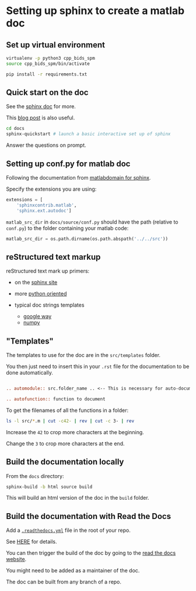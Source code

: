 # Setting up sphinx to create a matlab doc

## Set up virtual environment

```bash
virtualenv -p python3 cpp_bids_spm
source cpp_bids_spm/bin/activate

pip install -r requirements.txt
```

## Quick start on the doc

See the [sphinx doc](https://www.sphinx-doc.org/en/master/usage/quickstart.html)
for more.

This
[blog post](https://medium.com/@richdayandnight/a-simple-tutorial-on-how-to-document-your-python-project-using-sphinx-and-rinohtype-177c22a15b5b)
is also useful.

```bash
cd docs
sphinx-quickstart # launch a basic interactive set up of sphinx
```

Answer the questions on prompt.

## Setting up conf.py for matlab doc

Following the documentation from
[matlabdomain for sphinx](https://github.com/sphinx-contrib/matlabdomain).

Specify the extensions you are using:

```python
extensions = [
    'sphinxcontrib.matlab',
    'sphinx.ext.autodoc']
```

`matlab_src_dir` in `docs/source/conf.py` should have the path (relative to
`conf.py`) to the folder containing your matlab code:

```python
matlab_src_dir = os.path.dirname(os.path.abspath('../../src'))
```

## reStructured text markup

reStructured text mark up primers:

-   on the [sphinx site](https://www.sphinx-doc.org/en/master/usage/restructuredtext/basics.html)

-   more
    [python oriented](https://pythonhosted.org/an_example_pypi_project/sphinx.html)

-   typical doc strings templates
    -   [google way](https://www.sphinx-doc.org/en/master/usage/extensions/example_google.html)
    -   [numpy](https://www.sphinx-doc.org/en/master/usage/extensions/example_numpy.html#example-numpy)

## "Templates"

The templates to use for the doc are in the `src/templates` folder.

You then just need to insert this in your `.rst` file for the documentation to
be done automatically.

```rst

.. automodule:: src.folder_name .. <-- This is necessary for auto-documenting the rest

.. autofunction:: function to document

```

To get the filenames of all the functions in a folder:

``` bash
ls -l src/*.m | cut -c42- | rev | cut -c 3- | rev
```

Increase the `42` to crop more characters at the beginning.

Change the `3` to crop more characters at the end.

## Build the documentation locally

From the `docs` directory:

```bash
sphinx-build -b html source build
```

This will build an html version of the doc in the `build` folder.

## Build the documentation with Read the Docs

Add a [`.readthedocs.yml`](../.readthedocs.yml) file in the root of your repo.

See [HERE](https://docs.readthedocs.io/en/stable/config-file/v2.html) for
details.

You can then trigger the build of the doc by going to the
[read the docs website](https://readthedocs.org).

You might need to be added as a maintainer of the doc.

The doc can be built from any branch of a repo.
